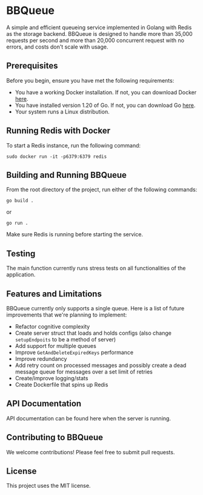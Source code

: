 # BBQueue
A simple and efficient queueing service implemented in Golang with Redis as the storage backend. BBQueue is designed to handle more than 35,000 requests per second and more than 20,000 concurrent request with no errors, and costs don't scale with usage.

## Prerequisites
Before you begin, ensure you have met the following requirements:

* You have a working Docker installation. If not, you can download Docker [here](https://www.docker.com/products/docker-desktop).
* You have installed version 1.20 of Go. If not, you can download Go [here](https://golang.org/dl/).
* Your system runs a Linux distribution.

## Running Redis with Docker
To start a Redis instance, run the following command:

```shell
sudo docker run -it -p6379:6379 redis
```

## Building and Running BBQueue
From the root directory of the project, run either of the following commands:

```
go build .
```
or
```
go run .
```
Make sure Redis is running before starting the service.

## Testing
The main function currently runs stress tests on all functionalities of the application.

## Features and Limitations
BBQueue currently only supports a single queue. Here is a list of future improvements that we're planning to implement:

* Refactor cognitive complexity
* Create server struct that loads and holds configs (also change `setupEndpoits` to be a method of server)
* Add support for multiple queues
* Improve `GetAndDeleteExpiredKeys` performance
* Improve redundancy
* Add retry count on processed messages and possibly create a dead message queue for messages over a set limit of retries
* Create/improve logging/stats
* Create Dockerfile that spins up Redis


## API Documentation
API documentation can be found here when the server is running.

## Contributing to BBQueue
We welcome contributions! Please feel free to submit pull requests.

## License
This project uses the MIT license.


